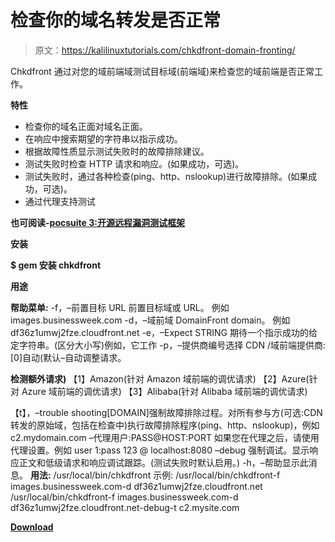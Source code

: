 # 检查你的域名转发是否正常

> 原文：<https://kalilinuxtutorials.com/chkdfront-domain-fronting/>

Chkdfront 通过对您的域前端域测试目标域(前端域)来检查您的域前端是否正常工作。

**特性**

*   检查你的域名正面对域名正面。
*   在响应中搜索期望的字符串以指示成功。
*   根据故障性质显示测试失败时的故障排除建议。
*   测试失败时检查 HTTP 请求和响应。(如果成功，可选)。
*   测试失败时，通过各种检查(ping、http、nslookup)进行故障排除。(如果成功，可选)。
*   通过代理支持测试

**也可阅读-[pocsuite 3:开源远程漏洞测试框架](https://kalilinuxtutorials.com/pocsuite3-open-sourced-remote-vulnerability/)**

**安装**

**$ gem 安装 chkdfront**

**用途**

**帮助菜单:** -f，–前置目标 URL 前置目标域或 URL。
例如 images.businessweek.com
-d，–域前域 DomainFront domain。
例如 df36z1umwj2fze.cloudfront.net
-e，–Expect STRING 期待一个指示成功的给定字符串。(区分大小写)例如，它工作
-p，–提供商编号选择 CDN /域前端提供商:
[0]自动(默认–自动调整请求。

**检测额外请求)**
【1】Amazon(针对 Amazon 域前端的调优请求)
【2】Azure(针对 Azure 域前端的调优请求)
【3】Alibaba(针对 Alibaba 域前端的调优请求)

【t】，–trouble shooting[DOMAIN]强制故障排除过程。对所有参与方(可选:CDN 转发的原始域，包括在检查中)执行故障排除程序(ping、http、nslookup)，例如 c2.mydomain.com
–代理用户:PASS@HOST:PORT 如果您在代理之后，请使用代理设置。例如 user 1:pass 123 @ localhost:8080
–debug 强制调试。显示响应正文和低级请求和响应调试跟踪。(测试失败时默认启用。)
-h，–帮助显示此消息。 **用法:** /usr/local/bin/chkdfront
示例:
/usr/local/bin/chkdfront-f images.businessweek.com-d df36z1umwj2fze.cloudfront.net
/usr/local/bin/chkdfront-f images.businessweek.com-d df36z1umwj2fze.cloudfront.net-debug-t c2.mysite.com

[**Download**](https://github.com/KINGSABRI/chkdfront#usage)